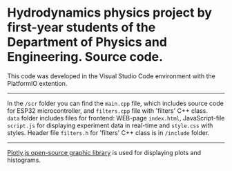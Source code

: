 # Hydrodynamics physics project by first-year students of the Department of Physics and Engineering. Source code.

This code was developed in the Visual Studio Code environment with the PlatformIO extention.
____
In the <code>/scr</code> folder you can find the <code>main.cpp</code> file, which includes source code for ESP32 microcontroller, and <code>filters.cpp</code> file with 'filters' C++ class.<br />
<code>data</code> folder includes files for frontend: WEB-page <code>index.html</code>, JavaScript-file <code>script.js</code> for displaying experiment data in real-time and <code>style.css</code> with styles.
Header file <code>filters.h</code> for 'filters' C++ class is in <code>/include</code> folder.
____
[Plotly.js open-source graphic library](https://plotly.com/javascript/) is used for displaying plots and histograms.

